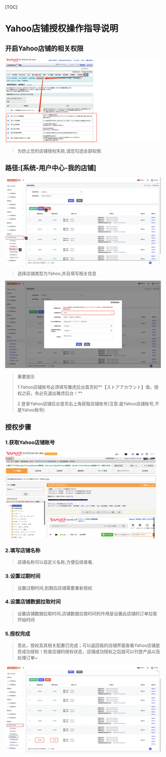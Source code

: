 [TOC]

# Yahoo店铺授权操作指导说明

## 开启Yahoo店铺的相关权限

![image-20230720180129358](https://raw.githubusercontent.com/BlackMe2327/cloudimages27/main/tencho-ex/image-20230720180129358.png)

> 为防止您的店铺授权失败,请您勾选全部权限.

## 路径:[系统-用户中心-我的店铺]

![image-20230720174318012](https://raw.githubusercontent.com/BlackMe2327/cloudimages27/main/tencho-ex/image-20230720174318012.png)

> 选择店铺类型为Yahoo,并且填写相关信息

![image-20230720174527634](https://raw.githubusercontent.com/BlackMe2327/cloudimages27/main/tencho-ex/image-20230720174527634.png)

> 重要提示
>
> 1.Yahoo店铺账号必须填写雅虎后台首页的**【ストアアカウント】值，授权之前，务必先退出雅虎后台！**
>
> 2.登录Yahoo店铺后台首页右上角获取店铺账号(注意:是Yahoo店铺账号,不是Yahoo账号)

## 授权步骤

### 1.获取Yahoo店铺账号

![image-20230720175320179](https://raw.githubusercontent.com/BlackMe2327/cloudimages27/main/tencho-ex/image-20230720175320179.png)

### 2.填写店铺名称

> 店铺名称可以自定义名称,方便后续查看.

### 3.设置过期时间

> 设置过期时间,到期后店铺需要重新授权

### 4.设置店铺数据拉取时间

> 设置店铺数据拉取时间,店铺数据拉取时间的作用是设置此店铺的订单拉取开始时间

### 5.授权完成

> 至此，授权及其相关配置已完成；可以返回我的店铺界面查看Yahoo店铺是否成功授权！检查店铺的授权状态，店铺成功授权之后就可以刊登产品以及处理订单~

![image-20230720180337539](https://raw.githubusercontent.com/BlackMe2327/cloudimages27/main/tencho-ex/image-20230720180337539.png)